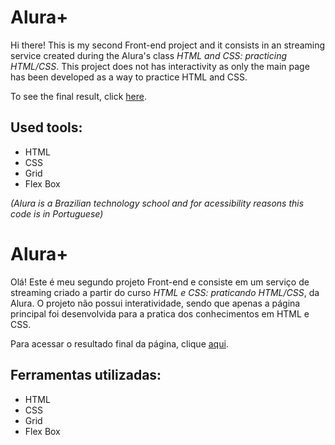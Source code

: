 # Alura+

Hi there! This is my second Front-end project and it consists in an streaming service created during the Alura's class *HTML and CSS: practicing HTML/CSS*. This project does not has interactivity as only the main page has been developed as a way to practice HTML and CSS.

To see the final result, click [here](https://alura-plus-self-omega-83.vercel.app/).

## Used tools:

* HTML
* CSS
* Grid
* Flex Box

*(Alura is a Brazilian technology school and for acessibility reasons this code is in Portuguese)*

#

# Alura+

Olá! Este é meu segundo projeto Front-end e consiste em um serviço de streaming criado a partir do curso *HTML e CSS: praticando HTML/CSS*, da Alura. O projeto não possui interatividade, sendo que apenas a página principal foi desenvolvida para a pratica dos conhecimentos em HTML e CSS.

Para acessar o resultado final da página, clique [aqui](https://alura-plus-self-omega-83.vercel.app/).

## Ferramentas utilizadas:

* HTML
* CSS
* Grid
* Flex Box
